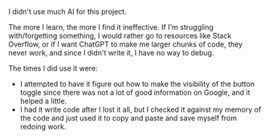 I didn't use much AI for this project. 

The more I learn, the more I find it ineffective. If I'm struggling with/forgetting something, I would rather go to resources like Stack Overflow, or if I want ChatGPT to make me larger chunks of code, they never work, and since I didn't write it, I have no way to debug. 

The times I did use it were:
- I attempted to have it figure out how to make the visibility of the button toggle since there was not a lot of good information on Google, and it helped a little.
- I had it write code after I lost it all, but I checked it against my memory of the code and just used it to copy and paste and save myself from redoing work.

